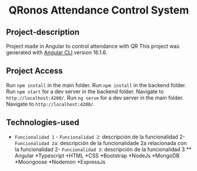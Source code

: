 <h1 align="center">QRonos Attendance Control System</h1>

## Project-description

Project made in Angular to control attendance with QR
This project was generated with [Angular CLI](https://github.com/angular/angular-cli) version 16.1.6.

## Project Access

Run `npm install` in the main folder.
Run `npm install` in the backend folder.
Run `npm start` for a dev server in the backend folder. Navigate to `http://localhost:4200/`. 
Run `ng serve` for a dev server in the main folder. Navigate to `http://localhost:4200/`. 

## Technologies-used

- `Funcionalidad 1` - `Funcionalidad 2`: descripción de la funcionalidad 2- `Funcionalidad 2a`: descripción de la funcionalidade 2a relacionada con la funcionalidad 2- `Funcionalidad 3`: descripción de la funcionalidad 3
** Angular
*Typescript
*HTML
*CSS
*Bootstrap
*NodeJs
*MongoDB
*Moongoose
*Nodemon
*ExpressJs

